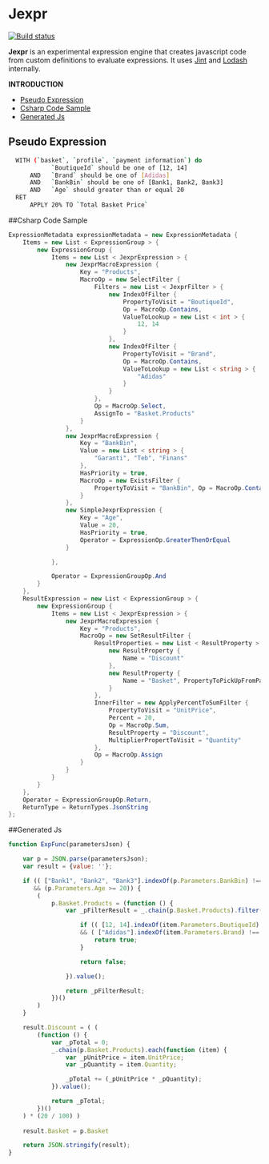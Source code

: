 # Jexpr

[![Build status](https://ci.appveyor.com/api/projects/status/vrhmd31v1g86avo8/branch/master?svg=true)](https://ci.appveyor.com/project/ziyasal/jexpr/branch/master)

**Jexpr** is an experimental expression engine that creates javascript code from custom definitions to evaluate expressions. It uses [Jint](https://github.com/sebastienros/jint "Javascript Interpreter for .NET") and [Lodash](https://github.com/lodash/lodash "A JavaScript utility library delivering consistency, modularity, performance, & extras.") internally.

**INTRODUCTION**
- [Pseudo Expression](#pseudo-expression)
- [Csharp Code Sample](#csharp-code-sample)
- [Generated Js](#generated-js)

## Pseudo Expression
```sh
  WITH (`basket`, `profile`, `payment information`) do
            `BoutiqueId` should be one of [12, 14]  
      AND   `Brand` should be one of [Adidas]
      AND   `BankBin` should be one of [Bank1, Bank2, Bank3] 
      AND   `Age` should greater than or equal 20
  RET   
      APPLY 20% TO `Total Basket Price`
```

##Csharp Code Sample
```csharp
ExpressionMetadata expressionMetadata = new ExpressionMetadata {
	Items = new List < ExpressionGroup > {
		new ExpressionGroup {
			Items = new List < JexprExpression > {
				new JexprMacroExpression {
					Key = "Products",
					MacroOp = new SelectFilter {
						Filters = new List < JexprFilter > {
							new IndexOfFilter {
								PropertyToVisit = "BoutiqueId",
								Op = MacroOp.Contains,
								ValueToLookup = new List < int > {
									12, 14
								}
							},
							new IndexOfFilter {
								PropertyToVisit = "Brand",
								Op = MacroOp.Contains,
								ValueToLookup = new List < string > {
									"Adidas"
								}
							}
						},
						Op = MacroOp.Select,
						AssignTo = "Basket.Products"
					}
				},
				new JexprMacroExpression {
					Key = "BankBin",
					Value = new List < string > {
						"Garanti", "Teb", "Finans"
					},
					HasPriority = true,
					MacroOp = new ExistsFilter {
						PropertyToVisit = "BankBin", Op = MacroOp.Contains
					}
				},
				new SimpleJexprExpression {
					Key = "Age",
					Value = 20,
					HasPriority = true,
					Operator = ExpressionOp.GreaterThenOrEqual
				}

			},

			Operator = ExpressionGroupOp.And
		}
	},
	ResultExpression = new List < ExpressionGroup > {
		new ExpressionGroup {
			Items = new List < JexprExpression > {
				new JexprMacroExpression {
					Key = "Products",
					MacroOp = new SetResultFilter {
						ResultProperties = new List < ResultProperty > {
							new ResultProperty {
								Name = "Discount"
							},
							new ResultProperty {
								Name = "Basket", PropertyToPickUpFromParameters = "Basket"
							}
						},
						InnerFilter = new ApplyPercentToSumFilter {
							PropertyToVisit = "UnitPrice",
							Percent = 20,
							Op = MacroOp.Sum,
							ResultProperty = "Discount",
							MultiplierPropertToVisit = "Quantity"
						},
						Op = MacroOp.Assign
					}
				}
			}
		}
	},
	Operator = ExpressionGroupOp.Return,
	ReturnType = ReturnTypes.JsonString
};
```

##Generated Js
```js
function ExpFunc(parametersJson) {

    var p = JSON.parse(parametersJson);
    var result = {value: ''};

    if (( ["Bank1", "Bank2", "Bank3"].indexOf(p.Parameters.BankBin) !== -1 ) 
       && (p.Parameters.Age >= 20)) {
        (
            p.Basket.Products = (function () {
                var _pFilterResult = _.chain(p.Basket.Products).filter(function (item) {

                    if (( [12, 14].indexOf(item.Parameters.BoutiqueId) !== -1 ) 
                    && ( ["Adidas"].indexOf(item.Parameters.Brand) !== -1 )) {
                        return true;
                    }

                    return false;

                }).value();

                return _pFilterResult;
            })()
        )
    }

    result.Discount = ( (
        (function () {
            var _pTotal = 0;
            _.chain(p.Basket.Products).each(function (item) {
                var _pUnitPrice = item.UnitPrice;
                var _pQuantity = item.Quantity;

                _pTotal += (_pUnitPrice * _pQuantity);
            }).value();

            return _pTotal;
        })()
    ) * (20 / 100) )
    
    result.Basket = p.Basket

    return JSON.stringify(result);
}
```
